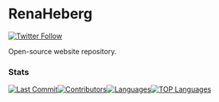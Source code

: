 # RenaHeberg
[![Twitter Follow](https://img.shields.io/twitter/follow/renaheberg)](https://twitter.com/renaheberg)

Open-source website repository.

### Stats
[![Last Commit](https://img.shields.io/github/last-commit/RenaHeberg/renaheberg.github.io/master?style=for-the-badge)](https://github.com/RenaHeberg/renaheberg.github.io/commits/master)[![Contributors](https://img.shields.io/github/contributors/RenaHeberg/renaheberg.github.io?style=for-the-badge)](https://github.com/RenaHeberg/renaheberg.github.io/graphs/contributors)[![Languages](https://img.shields.io/github/languages/count/RenaHeberg/renaheberg.github.io?style=for-the-badge)](https://github.com/RenaHeberg/renaheberg.github.io)[![TOP Languages](https://img.shields.io/github/languages/top/RenaHeberg/renaheberg.github.io?style=for-the-badge)](https://github.com/RenaHeberg/renaheberg.github.io)
